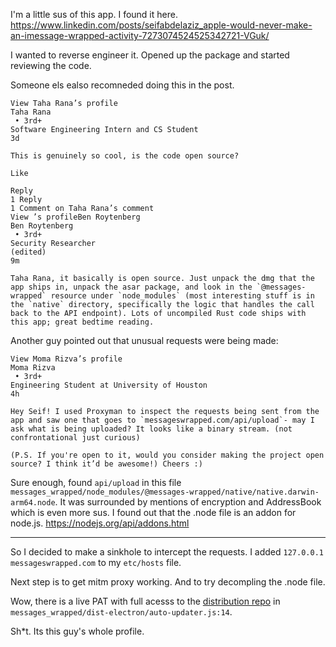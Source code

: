 I'm a little sus of this app. I found it here.
https://www.linkedin.com/posts/seifabdelaziz_apple-would-never-make-an-imessage-wrapped-activity-7273074524525342721-VGuk/


I wanted to reverse engineer it. Opened up the package and started reviewing the code.

Someone els ealso recomneded doing this in the post.

```
View Taha Rana’s profile
Taha Rana
 • 3rd+
Software Engineering Intern and CS Student
3d

This is genuinely so cool, is the code open source?

Like

Reply
1 Reply
1 Comment on Taha Rana’s comment
View ‮grebnetyoR ‮neB‭’s profile
‮grebnetyoR ‮neB‭
 • 3rd+
‮rehcraeseR ytiruceS
(edited)
9m

Taha Rana, it basically is open source. Just unpack the dmg that the app ships in, unpack the asar package, and look in the `@messages-wrapped` resource under `node_modules` (most interesting stuff is in the `native` directory, specifically the logic that handles the call back to the API endpoint). Lots of uncompiled Rust code ships with this app; great bedtime reading.
```


Another guy pointed out that unusual requests were being made:

```
View Moma Rizva’s profile
Moma Rizva
 • 3rd+
Engineering Student at University of Houston
4h

Hey Seif! I used Proxyman to inspect the requests being sent from the app and saw one that goes to `messageswrapped.com/api/upload`- may I ask what is being uploaded? It looks like a binary stream. (not confrontational just curious)

(P.S. If you're open to it, would you consider making the project open source? I think it’d be awesome!) Cheers :)
```

Sure enough, found `api/upload` in this file `messages_wrapped/node_modules/@messages-wrapped/native/native.darwin-arm64.node`.
It was surrounded by mentions of encryption and AddressBook which is even more sus.
I found out that the .node file is an addon for node.js. https://nodejs.org/api/addons.html

---

So I decided to make a sinkhole to intercept the requests.
I added `127.0.0.1 messageswrapped.com` to my `etc/hosts` file.

Next step is to get mitm proxy working.
And to try decompling the .node file.



Wow, there is a live PAT with full acesss to the [distribution repo](https://github.com/3eif/messages-wrapped-releases) in `messages_wrapped/dist-electron/auto-updater.js:14`.

Sh*t. Its this guy's whole profile.
